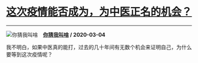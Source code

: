 # [这次疫情能否成为，为中医正名的机会？](https://www.zhihu.com/answer/1054364340)

-----------------------------------------------------------------

![你猜我叫啥](https://pic3.zhimg.com/da8e974dc.jpg?source=1940ef5c "你猜我叫啥")&emsp;**[你猜我叫啥](https://www.zhihu.com/people/ni-cai-wo-jiao-sha-4-70) / 2020-03-04**

我不明白，如果中医真的能打，过去的几十年间有无数个机会来证明自己，为什么要等到这次疫情呢？

